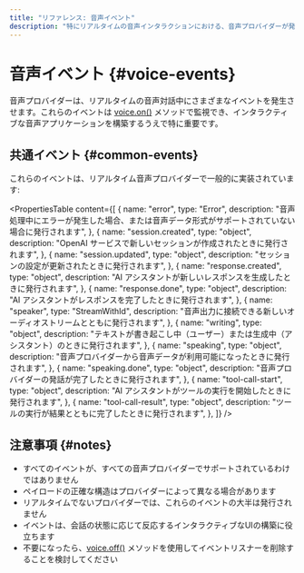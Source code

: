 ```yaml
---
title: "リファレンス: 音声イベント"
description: "特にリアルタイムの音声インタラクションにおける、音声プロバイダーが発行するイベントのドキュメント。"
---
```


# 音声イベント \{#voice-events\}

音声プロバイダーは、リアルタイムの音声対話中にさまざまなイベントを発生させます。これらのイベントは [voice.on()](./voice.on) メソッドで監視でき、インタラクティブな音声アプリケーションを構築するうえで特に重要です。

## 共通イベント \{#common-events\}

これらのイベントは、リアルタイム音声プロバイダーで一般的に実装されています:

<PropertiesTable
  content={[
{
name: "error",
type: "Error",
description:
"音声処理中にエラーが発生した場合、または音声データ形式がサポートされていない場合に発行されます",
},
{
name: "session.created",
type: "object",
description:
"OpenAI サービスで新しいセッションが作成されたときに発行されます",
},
{
name: "session.updated",
type: "object",
description: "セッションの設定が更新されたときに発行されます",
},
{
name: "response.created",
type: "object",
description: "AI アシスタントが新しいレスポンスを生成したときに発行されます",
},
{
name: "response.done",
type: "object",
description: "AI アシスタントがレスポンスを完了したときに発行されます",
},
{
name: "speaker",
type: "StreamWithId",
description:
"音声出力に接続できる新しいオーディオストリームとともに発行されます",
},
{
name: "writing",
type: "object",
description:
"テキストが書き起こし中（ユーザー）または生成中（アシスタント）のときに発行されます",
},
{
name: "speaking",
type: "object",
description:
"音声プロバイダーから音声データが利用可能になったときに発行されます",
},
{
name: "speaking.done",
type: "object",
description: "音声プロバイダーの発話が完了したときに発行されます",
},
{
name: "tool-call-start",
type: "object",
description: "AI アシスタントがツールの実行を開始したときに発行されます",
},
{
name: "tool-call-result",
type: "object",
description: "ツールの実行が結果とともに完了したときに発行されます",
},
]}
/>

## 注意事項 \{#notes\}

* すべてのイベントが、すべての音声プロバイダーでサポートされているわけではありません
* ペイロードの正確な構造はプロバイダーによって異なる場合があります
* リアルタイムでないプロバイダーでは、これらのイベントの大半は発行されません
* イベントは、会話の状態に応じて反応するインタラクティブなUIの構築に役立ちます
* 不要になったら、[voice.off()](./voice.off) メソッドを使用してイベントリスナーを削除することを検討してください